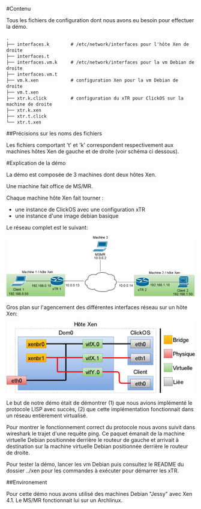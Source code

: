#Contenu

Tous les fichiers de configuration dont nous avons eu besoin pour effectuer la démo.

```
.
├── interfaces.k		# /etc/network/interfaces pour l'hôte Xen de droite
├── interfaces.t
├── interfaces.vm.k		# /etc/network/interfaces pour la vm Debian de droite
├── interfaces.vm.t
├── vm.k.xen			# configuration Xen pour la vm Debian de droite
├── vm.t.xen
├── xtr.k.click			# configuration du xTR pour ClickOS sur la machine de droite
├── xtr.k.xen
├── xtr.t.click
└── xtr.t.xen
```

##Précisions sur les noms des fichiers

Les fichiers comportant 't' et 'k' correspondent respectivement aux machines hôtes Xen de gauche et de droite (voir schéma ci dessous).

#Explication de la démo

La démo est composée de 3 machines dont deux hôtes Xen.

Une machine fait office de MS/MR.

Chaque machine hôte Xen fait tourner :

- une instance de ClickOS avec une configuration xTR
- une instance d'une image debian basique

Le réseau complet est le suivant:

![Demo: Full network topology](./topology_demo.png)

Gros plan sur l'agencement des différentes interfaces réseau sur un hôte Xen:

![Demo: Xen network](./xen_network_demo.png)

Le but de notre démo était de démontrer (1) que nous avions implémenté le protocole LISP avec succès, (2) que cette implémentation fonctionnait dans un réseau entièrement virtualisé.

Pour montrer le fonctionnement correct du protocole nous avons suivit dans wireshark le trajet d'une requête ping. Ce paquet émanait de la machine virtuelle Debian positionnée derrière le routeur de gauche et arrivait à destination sur la machine virtuelle Debian positionnée derrière le routeur de droite.

Pour tester la démo, lancer les vm Debian puis consultez le README du dossier ../xen pour les commandes à exécuter pour démarrer les xTR.

##Environement

Pour cette démo nous avons utilisé des machines Debian "Jessy" avec Xen 4.1. Le MS/MR fonctionnait lui sur un Archlinux.
